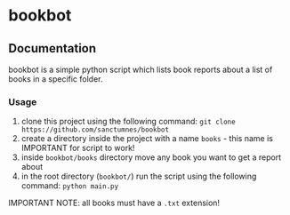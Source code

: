 # bookbot

## Documentation

bookbot is a simple python script which lists book reports about a list of books in a specific folder.

### Usage

1. clone this project using the following command: `git clone https://github.com/sanctumnes/bookbot`
2. create a directory inside the project with a name `books` - this name is IMPORTANT for script to work!
3. inside `bookbot/books` directory move any book you want to get a report about
4. in the root directory (`bookbot/`) run the script using the following command: `python main.py` 

IMPORTANT NOTE: all books must have a `.txt` extension!